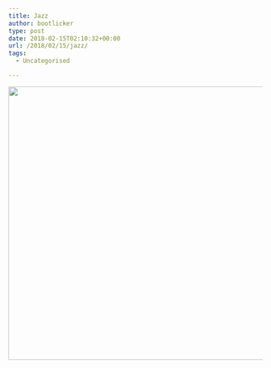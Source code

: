 ```yaml
---
title: Jazz
author: bootlicker
type: post
date: 2018-02-15T02:10:32+00:00
url: /2018/02/15/jazz/
tags:
  - Uncategorised

---
```

<img src="/wordpress-uploads/2018/02/Screenshot_20180215-130839.jpg" class="wp-image-328 size-full aligncenter" width="838" height="542" />
